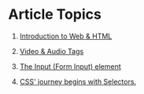 # Article Topics

1. [Introduction to Web & HTML](https://ansariyasirarfat.hashnode.dev/introduction-to-web-html)

2. [Video & Audio Tags](https://ansariyasirarfat.hashnode.dev/video-audio-tags)

3. [The Input (Form Input) element](https://ansariyasirarfat.hashnode.dev/the-input-form-input-element)
4. [CSS' journey begins with Selectors.](https://ansariyasirarfat.hashnode.dev/css-journey-begins-with-selectors)